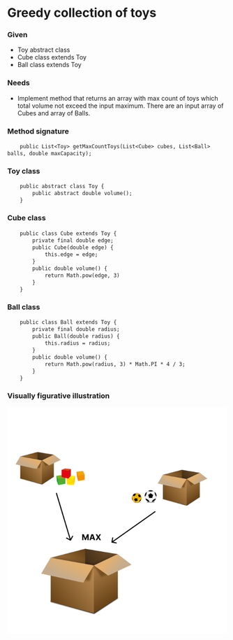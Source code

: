 # Greedy collection of toys

### Given

- Toy abstract class
- Cube class extends Toy
- Ball class extends Toy

### Needs

- Implement method that returns an array with max count of toys which total volume not exceed the input maximum. There
  are an input array of Cubes and array of Balls.

### Method signature

        public List<Toy> getMaxCountToys(List<Cube> cubes, List<Ball> balls, double maxCapacity);

### Toy class

        public abstract class Toy {
            public abstract double volume();
        }

### Cube class

        public class Cube extends Toy {
            private final double edge;
            public Cube(double edge) {
                this.edge = edge;
            }
            public double volume() {
                return Math.pow(edge, 3)
            }
        }

### Ball class

        public class Ball extends Toy {
            private final double radius;
            public Ball(double radius) {
                this.radius = radius;
            }
            public double volume() {
                return Math.pow(radius, 3) * Math.PI * 4 / 3;
            }
        }

### Visually figurative illustration

![alt text](https://github.com/dimail777/java_code_task/blob/main/illustration.png?raw=true) 